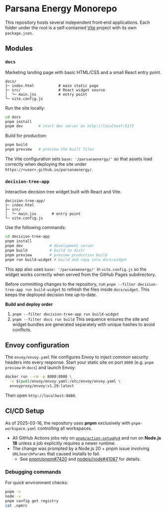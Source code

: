 # Parsana Energy Monorepo

This repository hosts several independent front‑end applications. Each
folder under the root is a self‑contained [Vite](https://vitejs.dev/) project
with its own `package.json`.

## Modules

### `docs`
Marketing landing page with basic HTML/CSS and a small React entry point.

```
docs/
├─ index.html           # main static page
├─ src/                 # React widget source
│  └─ main.jsx          # entry point
└─ vite.config.js
```

Run the site locally:

```bash
cd docs
pnpm install
pnpm dev       # start dev server on http://localhost:5173
```

Build for production:

```bash
pnpm build
pnpm preview   # preview the built files
```

The Vite configuration sets `base: '/parsanaenergy/'` so that assets load
correctly when deploying the site under `https://<user>.github.io/parsanaenergy/`.

### `decision-tree-app`
Interactive decision tree widget built with React and Vite.

```
decision-tree-app/
├─ index.html
├─ src/
│  └─ main.jsx       # entry point
└─ vite.config.js
```

Use the following commands:

```bash
cd decision-tree-app
pnpm install
pnpm dev            # development server
pnpm build          # build to dist/
pnpm preview        # preview production build
pnpm run build-widget # build and copy into docs/widget
```

This app also uses `base: '/parsanaenergy/'` in `vite.config.js` so the widget
works correctly when served from the GitHub Pages subdirectory.

Before committing changes to the repository, run `pnpm --filter decision-tree-app run build-widget`
to refresh the files inside `docs/widget`. This keeps the deployed
decision tree up‑to‑date.

**Build and deploy order**
1. `pnpm --filter decision-tree-app run build-widget`
2. `pnpm --filter docs run build`
This sequence ensures the site and widget bundles are generated
separately with unique hashes to avoid conflicts.

## Envoy configuration

The `envoy/envoy.yaml` file configures Envoy to inject common security headers into every response. Start your static site on port `8000` (e.g. `pnpm preview` in `docs`) and launch Envoy:

```bash
docker run --rm -p 8080:8080 \
  -v $(pwd)/envoy/envoy.yaml:/etc/envoy/envoy.yaml \
  envoyproxy/envoy:v1.29-latest
```

Then open `http://localhost:8080`.

## CI/CD Setup

As of 2025-03-16, the repository uses **pnpm** exclusively with `pnpm-workspace.yaml` controlling all workspaces.

- All GitHub Actions jobs rely on [`pnpm/action-setup@v4`](https://github.com/pnpm/action-setup) and run on **Node.js 18** unless a job explicitly requires a newer runtime.
- The change was prompted by a Node.js 20 + pnpm issue involving `URLSearchParams` that caused installs to fail.
  - See [pnpm/pnpm#7420](https://github.com/pnpm/pnpm/issues/7420) and [nodejs/node#41087](https://github.com/nodejs/node/issues/41087) for details.

### Debugging commands
For quick environment checks:

```bash
pnpm -v
node -v
pnpm config get registry
cat .npmrc
```

